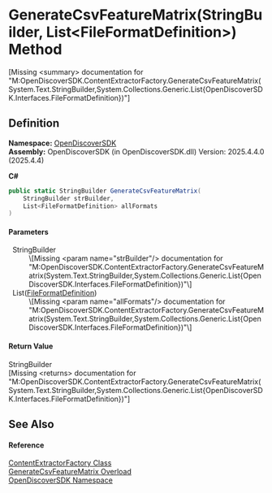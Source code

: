 # GenerateCsvFeatureMatrix(StringBuilder, List&lt;FileFormatDefinition&gt;) Method


\[Missing &lt;summary&gt; documentation for "M:OpenDiscoverSDK.ContentExtractorFactory.GenerateCsvFeatureMatrix(System.Text.StringBuilder,System.Collections.Generic.List{OpenDiscoverSDK.Interfaces.FileFormatDefinition})"\]



## Definition
**Namespace:** <a href="269fabc9-a080-183c-2b1b-268520e2038c">OpenDiscoverSDK</a>  
**Assembly:** OpenDiscoverSDK (in OpenDiscoverSDK.dll) Version: 2025.4.4.0 (2025.4.4)

**C#**
``` C#
public static StringBuilder GenerateCsvFeatureMatrix(
	StringBuilder strBuilder,
	List<FileFormatDefinition> allFormats
)
```



#### Parameters
<dl><dt>  StringBuilder</dt><dd>\[Missing &lt;param name="strBuilder"/&gt; documentation for "M:OpenDiscoverSDK.ContentExtractorFactory.GenerateCsvFeatureMatrix(System.Text.StringBuilder,System.Collections.Generic.List{OpenDiscoverSDK.Interfaces.FileFormatDefinition})"\]</dd><dt>  List(<a href="9a4371ad-6dac-fab1-5f87-f823381e3a28">FileFormatDefinition</a>)</dt><dd>\[Missing &lt;param name="allFormats"/&gt; documentation for "M:OpenDiscoverSDK.ContentExtractorFactory.GenerateCsvFeatureMatrix(System.Text.StringBuilder,System.Collections.Generic.List{OpenDiscoverSDK.Interfaces.FileFormatDefinition})"\]</dd></dl>

#### Return Value
StringBuilder  
\[Missing &lt;returns&gt; documentation for "M:OpenDiscoverSDK.ContentExtractorFactory.GenerateCsvFeatureMatrix(System.Text.StringBuilder,System.Collections.Generic.List{OpenDiscoverSDK.Interfaces.FileFormatDefinition})"\]

## See Also


#### Reference
<a href="2fbf109b-c0df-5cb9-abc9-e22bc3957c16">ContentExtractorFactory Class</a>  
<a href="53bf8834-092c-2246-f23a-f22054b2d339">GenerateCsvFeatureMatrix Overload</a>  
<a href="269fabc9-a080-183c-2b1b-268520e2038c">OpenDiscoverSDK Namespace</a>  

